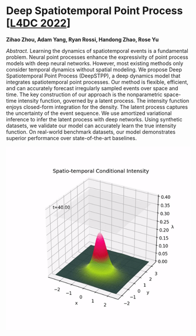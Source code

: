 # Deep Spatiotemporal Point Process [[L4DC 2022](https://arxiv.org/abs/2112.06351)]

**Zihao Zhou, Adam Yang, Ryan Rossi, Handong Zhao, Rose Yu**

*Abstract.* Learning the dynamics of spatiotemporal events is a fundamental problem. Neural point processes enhance the expressivity of point process models with deep neural networks. However, most existing methods only consider temporal dynamics without spatial modeling. We propose Deep Spatiotemporal Point Process (DeepSTPP), a deep dynamics model that integrates spatiotemporal point processes. Our method is flexible, efficient, and can accurately forecast irregularly sampled events over space and time. The key construction of our approach is the nonparametric space-time intensity function, governed by a latent process. The intensity function enjoys closed-form integration for the density. The latent process captures the uncertainty of the event sequence. We use amortized variational inference to infer the latent process with deep networks. Using synthetic datasets, we validate our model can accurately learn the true intensity function. On real-world benchmark datasets, our model demonstrates superior performance over state-of-the-art baselines.

![example](example.gif)
